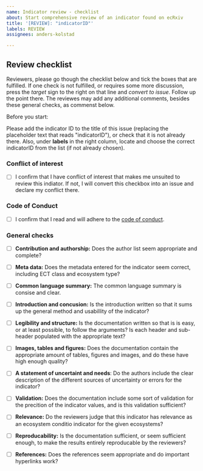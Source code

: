 ```yaml
---
name: Indicator review - checklist
about: Start comprehensive review of an indicator found on ecRxiv
title: '[REVIEW]: "indicatorID"'
labels: REVIEW
assignees: anders-kolstad

---
```


## Review checklist

Reviewers, please go though the checklist below and tick the boxes that are fulfilled. 
If one check is not fulfilled, or requires some more discussion, press the *target* sign to the right on that line and *convert to issue*. Follow up the point there.
The reviewes may add any additional comments, besides these general checks, as commenst below.

Before you start:

Please add the indicator ID to the title of this issue (replacing the placeholder text that reads "indicatorID"), or check that it is not already there. 
Also, under **labels** in the right column, locate and choose the correct indicatorID from the list (if not already chosen).   

### Conflict of interest

- [ ] I confirm that I have conflict of interest that makes me unsuited to review this indiator. If not, I will convert this checkbox into an issue and declare my conflict there.

### Code of Conduct

- [ ] I confirm that I read and will adhere to the [code of conduct](https://github.com/NINAnor/ecRxiv/blob/main/docs/code_of_conduct.md).

### General checks

- [ ] **Contribution and authorship:** Does the author list seem appropriate and complete?
- [ ] **Meta data:** Does the metadata entered for the indicator seem correct, including ECT class and ecosystem type?
- [ ] **Common language summary:** The common language summary is consise and clear.
- [ ] **Introduction and concusion:** Is the introduction written so that it sums up the general method and usabillity of the indicator?  
- [ ] **Legibility and structure:** Is the documentation written so that is is easy, or at least possible, to follow the arguments? Is each header and sub-header populated with the appropriate text?
- [ ] **Images, tables and figures:** Does the documentation contain the appropriate amount of tables, figures and images, and do these have high enough quality?
- [ ] **A statement of uncertaint and needs**: Do the authors include the clear description of the different sources of uncertainty or errors for the indicator?
- [ ] **Validation:** Does the documentation include some sort of validation for the precition of the indicator values, and is this validation sufficient?
- [ ] **Relevance:** Do the reviewers judge that this indicator has relevance as an ecosystem conditio indicator for the given ecosystems?
- [ ] **Reproducability:** Is the documentation sufficient, or seem sufficient enough, to make the results entirely reproducable by the reviewers? 
- [ ] **References:** Does the references seem appropriate and do important hyperlinks work?


